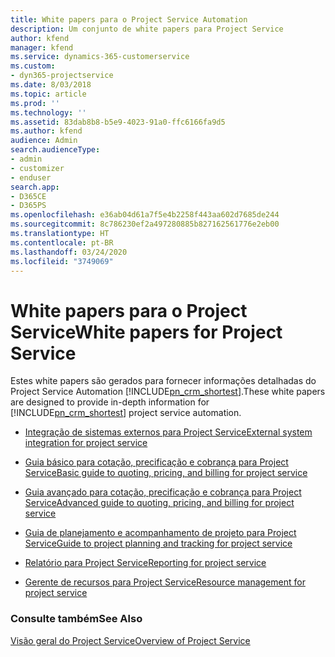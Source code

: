 ```yaml
---
title: White papers para o Project Service Automation
description: Um conjunto de white papers para Project Service
author: kfend
manager: kfend
ms.service: dynamics-365-customerservice
ms.custom:
- dyn365-projectservice
ms.date: 8/03/2018
ms.topic: article
ms.prod: ''
ms.technology: ''
ms.assetid: 83dab8b8-b5e9-4023-91a0-ffc6166fa9d5
ms.author: kfend
audience: Admin
search.audienceType:
- admin
- customizer
- enduser
search.app:
- D365CE
- D365PS
ms.openlocfilehash: e36ab04d61a7f5e4b2258f443aa602d7685de244
ms.sourcegitcommit: 8c786230ef2a497280885b827162561776e2eb00
ms.translationtype: HT
ms.contentlocale: pt-BR
ms.lasthandoff: 03/24/2020
ms.locfileid: "3749069"
---
```

# <a name="white-papers-for-project-service"></a><span data-ttu-id="3abfc-103">White papers para o Project Service</span><span class="sxs-lookup"><span data-stu-id="3abfc-103">White papers for Project Service</span></span>

<span data-ttu-id="3abfc-104">Estes white papers são gerados para fornecer informações detalhadas do Project Service Automation [!INCLUDE[pn_crm_shortest](../includes/pn-crm-shortest.md)].</span><span class="sxs-lookup"><span data-stu-id="3abfc-104">These white papers are designed to provide in-depth information for [!INCLUDE[pn_crm_shortest](../includes/pn-crm-shortest.md)] project service automation.</span></span>

-   [<span data-ttu-id="3abfc-105">Integração de sistemas externos para Project Service</span><span class="sxs-lookup"><span data-stu-id="3abfc-105">External system integration for project service</span></span>](https://go.microsoft.com/fwlink/?LinkId=825445)

-   [<span data-ttu-id="3abfc-106">Guia básico para cotação, precificação e cobrança para Project Service</span><span class="sxs-lookup"><span data-stu-id="3abfc-106">Basic guide to quoting, pricing, and billing for project service</span></span>](https://go.microsoft.com/fwlink/?LinkId=825241)

-   [<span data-ttu-id="3abfc-107">Guia avançado para cotação, precificação e cobrança para Project Service</span><span class="sxs-lookup"><span data-stu-id="3abfc-107">Advanced guide to quoting, pricing, and billing for project service</span></span>](https://go.microsoft.com/fwlink/?LinkId=825242)

-   [<span data-ttu-id="3abfc-108">Guia de planejamento e acompanhamento de projeto para Project Service</span><span class="sxs-lookup"><span data-stu-id="3abfc-108">Guide to project planning and tracking for project service</span></span>](https://go.microsoft.com/fwlink/?LinkId=825243)

-   [<span data-ttu-id="3abfc-109">Relatório para Project Service</span><span class="sxs-lookup"><span data-stu-id="3abfc-109">Reporting for project service</span></span>](https://go.microsoft.com/fwlink/?LinkId=825446)

-   [<span data-ttu-id="3abfc-110">Gerente de recursos para Project Service</span><span class="sxs-lookup"><span data-stu-id="3abfc-110">Resource management for project service</span></span>](https://go.microsoft.com/fwlink/?LinkId=825244)

### <a name="see-also"></a><span data-ttu-id="3abfc-111">Consulte também</span><span class="sxs-lookup"><span data-stu-id="3abfc-111">See Also</span></span>
 [<span data-ttu-id="3abfc-112">Visão geral do Project Service</span><span class="sxs-lookup"><span data-stu-id="3abfc-112">Overview of Project Service</span></span>](../project-service/overview.md)
